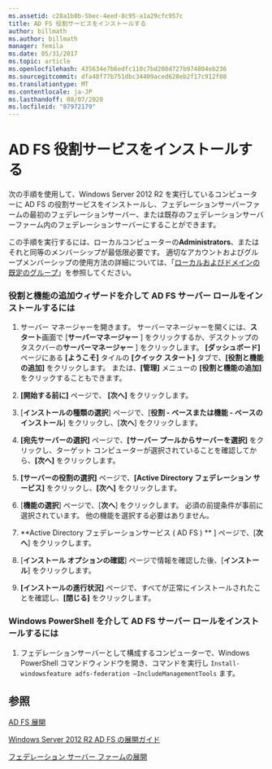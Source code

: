 ```yaml
---
ms.assetid: c28a1b8b-5bec-4eed-8c95-a1a29cfc957c
title: AD FS 役割サービスをインストールする
author: billmath
ms.author: billmath
manager: femila
ms.date: 05/31/2017
ms.topic: article
ms.openlocfilehash: 435634e7b6edfc110c7bd208d727b974804eb236
ms.sourcegitcommit: dfa48f77b751dbc34409aced628eb2f17c912f08
ms.translationtype: MT
ms.contentlocale: ja-JP
ms.lasthandoff: 08/07/2020
ms.locfileid: "87972179"
---
```

# <a name="install-the-ad-fs-role-service"></a>AD FS 役割サービスをインストールする

次の手順を使用して、Windows Server 2012 R2 を実行しているコンピューターに AD FS の役割サービスをインストールし、フェデレーションサーバーファームの最初のフェデレーションサーバー、または既存のフェデレーションサーバーファーム内のフェデレーションサーバーにすることができます。

この手順を実行するには、ローカルコンピューターの**Administrators**、またはそれと同等のメンバーシップが最低限必要です。  適切なアカウントおよびグループメンバーシップの使用方法の詳細については、「[ローカルおよびドメインの既定のグループ](https://go.microsoft.com/fwlink/?LinkId=83477)」を参照してください。

### <a name="to-install-the-ad-fs-server-role-via-the-add-roles-and-features-wizard"></a>役割と機能の追加ウィザードを介して AD FS サーバー ロールをインストールするには

1.  サーバー マネージャーを開きます。 サーバーマネージャーを開くには、**スタート**画面で [**サーバーマネージャー** ] をクリックするか、デスクトップのタスクバーの**サーバーマネージャー** ] をクリックします。 **[ダッシュボード]** ページにある **[ようこそ]** タイルの **[クイック スタート]** タブで、**[役割と機能の追加]** をクリックします。 または、**[管理]** メニューの **[役割と機能の追加]** をクリックすることもできます。

2.  **[開始する前に]** ページで、 **[次へ]** をクリックします。

3.  [**インストールの種類の選択**] ページで、[**役割 \- ベースまたは機能 \- ベースのインストール**] をクリックし、[**次へ**] をクリックします。

4.  **[宛先サーバーの選択]** ページで、**[サーバー プールからサーバーを選択]** をクリックし、ターゲット コンピューターが選択されていることを確認してから、**[次へ]** をクリックします。

5.  **[サーバーの役割の選択]** ページで、**[Active Directory フェデレーション サービス]** をクリックし、**[次へ]** をクリックします。

6.  [**機能の選択**] ページで、[**次へ**] をクリックします。 必須の前提条件が事前に選択されています。 他の機能を選択する必要はありません。

7.  **Active Directory フェデレーションサービス \( AD FS \) ** ] ページで、[**次へ**] をクリックします。

8.  [**インストール オプションの確認**] ページで情報を確認した後、[**インストール**] をクリックします。

9. **[インストールの進行状況]** ページで、すべてが正常にインストールされたことを確認し、**[閉じる]** をクリックします。

### <a name="to-install-the-ad-fs-server-role-via-windows-powershell"></a>Windows PowerShell を介して AD FS サーバー ロールをインストールするには

1.  フェデレーションサーバーとして構成するコンピューターで、Windows PowerShell コマンドウィンドウを開き、コマンドを実行し `Install-windowsfeature adfs-federation –IncludeManagementTools` ます。

## <a name="see-also"></a>参照

[AD FS 展開](../../ad-fs/AD-FS-Deployment.md)

[Windows Server 2012 R2 AD FS の展開ガイド](../../ad-fs/deployment/Windows-Server-2012-R2-AD-FS-Deployment-Guide.md)

[フェデレーション サーバー ファームの展開](../../ad-fs/deployment/Deploying-a-Federation-Server-Farm.md)


